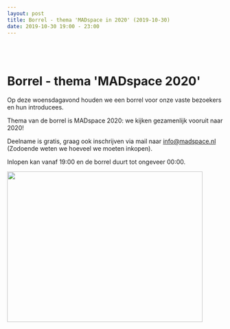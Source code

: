 ```yaml
---
layout: post
title: Borrel - thema 'MADspace in 2020' (2019-10-30)
date: 2019-10-30 19:00 - 23:00
---
```

<BR/><BR/>

<h1>Borrel - thema 'MADspace 2020' </h1>

Op deze woensdagavond houden we een borrel voor onze vaste bezoekers en hun introducees. 

Thema van de borrel is MADspace 2020: we kijken gezamenlijk vooruit naar 2020!
 
Deelname is gratis, graag ook inschrijven via mail naar [info@madspace.nl](info@madspace.nl) (Zodoende weten we hoeveel we moeten inkopen). 

Inlopen kan vanaf 19:00 en de borrel duurt tot ongeveer 00:00. 

<img src='https://upload.wikimedia.org/wikipedia/commons/a/a8/Common_alcoholic_beverages.jpg' style='width:95%;height:350px' />

